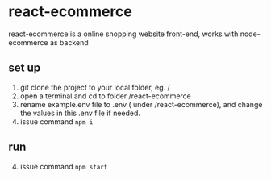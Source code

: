 # react-ecommerce
react-ecommerce is a online shopping website front-end, works with node-ecommerce as backend

## set up

1. git clone the project to your local folder, eg. /
2. open a terminal and cd to folder /react-ecommerce
3. rename example.env file to .env ( under /react-ecommerce), and change the values in this .env file if needed.
4. issue command `npm i`


## run
4. issue command `npm start`


